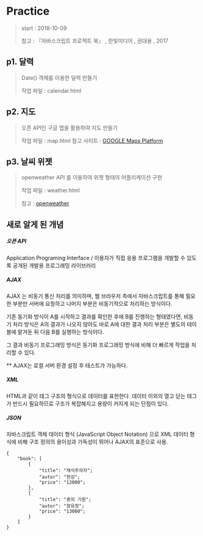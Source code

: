 # Practice

>  start : 2018-10-09
>
>  참고 : 『자바스크립트 프로젝트 북』 , 한빛미디어 , 권대용 , 2017



## p1. 달력

> Date() 객체를 이용한 달력 만들기
>
> 작업 파일 : calendar.html



## p2. 지도

> 오픈 API인 구글 맵을 활용하여 지도 만들기
>
> 작업 파일 : map.html
> 참고 사이트 : [GOOGLE Maps Platform](https://developers.google.com/maps/documentation/javascript/tutorial)



## p3. 날씨 위젯

> openweather API 를 이용하여 위젯 형태의 어플리케이션 구현
>
> 작업 파일 : weather.html
>
> 참고 : [openweather](https://openweathermap.org/current)



## 새로 알게 된 개념

##### 오픈 API 

Application Programing Interface / 이용자가 직접 응용 프로그램을 개발할 수 있도록 공개된 개발용 프로그래밍 라이브러리



##### AJAX

AJAX 는 비동기 통신 처리를 의미하며, 웹 브라우저 측에서 자바스크립트를 통해 필요한 부분만 서버에 요청하고 나머지 부분은 비동기적으로 처리하는 방식이다. 

기존 동기화 방식이 A를 시작하고 결과를 확인한 후에 B를 진행하는 형태였다면, 비동기 처리 방식은 A의 결과가 나오지 않아도 바로 A에 대한 결과 처리 부분은 별도의 테이블에 맡겨둔 뒤 다음 B를 실행하는 방식이다. 

그 결과 비동기 프로그래밍 방식은  동기화 프로그래밍 방식에 비해 더 빠르게 작업을 처리할 수 있다.

** AJAX는 로컬 서버 환경 설정 후 테스트가 가능하다.



##### XML

HTML과 같이 태그 구조의 형식으로 데이터를 표현한다.  데이터 이외의 열고 닫는 태그가 반드시 필요하므로 구조가 복잡해지고 용량이 커지게 되는 단점이 있다.



##### JSON

자바스크립트 객체 데이터 형식 (JavaScript Object Notation) 으로 XML 데이터 형식에 비해 구조 정의의 용이성과 가독성이 뛰어나 AJAX의 표준으로 사용.

```
{
    "book": [
    	{
            "title": "채식주의자";
            "autor": "한강";
            "price": "12000";
    	},
    	{
            "title": "종의 기원";
            "autor": "정유정";
            "price": "13000";
    	}
    ]
}

```







